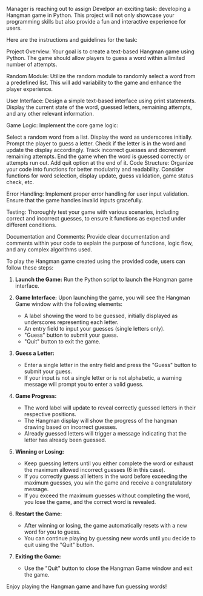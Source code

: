  Manager is reaching out to assign Develpor an exciting task: developing a Hangman game in Python. This project will not only showcase your programming skills but also provide a fun and interactive experience for users.

Here are the instructions and guidelines for the task:

Project Overview:
Your goal is to create a text-based Hangman game using Python. The game should allow players to guess a word within a limited number of attempts.

Random Module:
Utilize the random module to randomly select a word from a predefined list. This will add variability to the game and enhance the player experience.

User Interface:
Design a simple text-based interface using print statements. Display the current state of the word, guessed letters, remaining attempts, and any other relevant information.

Game Logic:
Implement the core game logic:

Select a random word from a list.
Display the word as underscores initially.
Prompt the player to guess a letter.
Check if the letter is in the word and update the display accordingly.
Track incorrect guesses and decrement remaining attempts.
End the game when the word is guessed correctly or attempts run out.
Add quit option at the end of it.
Code Structure:
Organize your code into functions for better modularity and readability. Consider functions for word selection, display update, guess validation, game status check, etc.

Error Handling:
Implement proper error handling for user input validation. Ensure that the game handles invalid inputs gracefully.

Testing:
Thoroughly test your game with various scenarios, including correct and incorrect guesses, to ensure it functions as expected under different conditions.

Documentation and Comments:
Provide clear documentation and comments within your code to explain the purpose of functions, logic flow, and any complex algorithms used.  

To play the Hangman game created using the provided code, users can follow these steps:

1. **Launch the Game:**
   Run the Python script to launch the Hangman game interface.

2. **Game Interface:**
   Upon launching the game, you will see the Hangman Game window with the following elements:
   - A label showing the word to be guessed, initially displayed as underscores representing each letter.
   - An entry field to input your guesses (single letters only).
   - "Guess" button to submit your guess.
   - "Quit" button to exit the game.

3. **Guess a Letter:**
   - Enter a single letter in the entry field and press the "Guess" button to submit your guess.
   - If your input is not a single letter or is not alphabetic, a warning message will prompt you to enter a valid guess.

4. **Game Progress:**
   - The word label will update to reveal correctly guessed letters in their respective positions.
   - The Hangman display will show the progress of the hangman drawing based on incorrect guesses.
   - Already guessed letters will trigger a message indicating that the letter has already been guessed.

5. **Winning or Losing:**
   - Keep guessing letters until you either complete the word or exhaust the maximum allowed incorrect guesses (6 in this case).
   - If you correctly guess all letters in the word before exceeding the maximum guesses, you win the game and receive a congratulatory message.
   - If you exceed the maximum guesses without completing the word, you lose the game, and the correct word is revealed.

6. **Restart the Game:**
   - After winning or losing, the game automatically resets with a new word for you to guess.
   - You can continue playing by guessing new words until you decide to quit using the "Quit" button.

7. **Exiting the Game:**
   - Use the "Quit" button to close the Hangman Game window and exit the game.

Enjoy playing the Hangman game and have fun guessing words!
 
 
